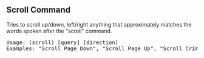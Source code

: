 <h2>Scroll Command</h2>

Tries to scroll up/down, left/right anything that approximately matches the words spoken after the "scroll" command.

<pre>
Usage: (scroll) [query] [direction]
Examples: "Scroll Page Down", "Scroll Page Up", "Scroll Crime Movies Left", "Scroll Playlist Section Down"
</pre>
